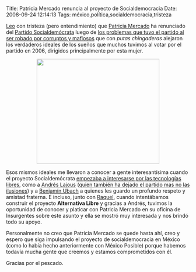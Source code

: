 Title: Patricia Mercado renuncia al proyecto de Socialdemocracia
Date: 2008-09-24 12:14:13
Tags: méxico,política,socialdemocracia,tristeza

<a href="http://patriciamercado.wordpress.com/2008/09/24/carta-de-renuncia-al-psd/">Leo</a> con tristeza (pero entendimiento) que <a href="http://patriciamercado.wordpress.com/">Patricia Mercado</a> ha renunciado del <a href="http://es.wikipedia.org/wiki/Alternativa_Social_Democrata">Partido Socialdemócrata</a> luego de <a href="http://andreslajous.blogs.com/alternativa_joven/files/lastacticasdebegne.pdf">los problemas que tuvo el partido al ser robado por corruptos y mafiosos</a> que con <em>putas chingaderas</em> alejaron los verdaderos ideales de los sueños que muchos tuvimos al votar por el partido en 2006, dirigidos principalmente por esta mujer.
<p align="center"><a href="http://damog.net/old/axiombox/2008/09/patricia-gracias.jpg"><img class="aligncenter size-full wp-image-654" title="patricia-gracias" src="http://damog.net/old/axiombox/2008/09/patricia-gracias.jpg" alt="" width="336" height="288" /></a></p>

Esos mismos ideales me llevaron a conocer a gente interesantísima cuando el proyecto Socialdemócrata <a href="http://andreslajous.blogs.com/alternativa_joven/2006/10/primera_reunin_.html">empezaba a interesarse por las tecnologías libres</a>, como a <a href="http://andreslajous.blogs.com/alternativa_joven/">Andrés Lajous</a> (<a href="http://andreslajous.blogs.com/alternativa_joven/2008/09/nos-vamos.html">quien también ha dejado el partido mas no las ilusiones</a>) y a <a href="http://www.new.facebook.com/profile.php?id=631908918">Benjamín Ubach</a> a quienes les guardo un profundo respeto y amistad fraterna. E incluso, junto con <a href="http://maggit.com.mx">Raquel</a>, cuando intentábamos construir el proyecto <strong>Alternativa Libre</strong> y gracias a Andrés, tuvimos la oportunidad de conocer y platicar con Patricia Mercado en su oficina de Insurgentes sobre este asunto y ella se mostró muy interesada y nos brindó todo su apoyo.

Personalmente no creo que Patricia Mercado se quede hasta ahí, creo y espero que siga impulsando el proyecto de socialdemocracia en México (como lo había hecho anteriormente con México Posible) porque habemos todavía mucha gente que creemos y estamos comprometidos con él.

Gracias por el pescado.